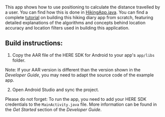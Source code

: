 This app shows how to use positioning to calculate the distance travelled by a user. You can find how this is done in [HikingApp.java](app/src/main/java/com/here/hikingdiary/HikingApp.java).
You can find a complete [tutorial](https://www.here.com/docs/bundle/sdk-for-android-navigate-developer-guide/page/topics/hiking-app-tutorial.html) on building this hiking diary app from scratch, featuring detailed explanations of the algorithms and concepts behind location accuracy and location filters used in building this application.

Build instructions:
-------------------

1) Copy the AAR file of the HERE SDK for Android to your app's `app/libs` folder.

Note: If your AAR version is different than the version shown in the _Developer Guide_, you may need to adapt the source code of the example app.

2) Open Android Studio and sync the project.

Please do not forget: To run the app, you need to add your HERE SDK credentials to the `MainActivity.java` file. More information can be found in the _Get Started_ section of the _Developer Guide_.
